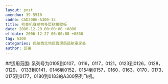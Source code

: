 ```yaml
---
layout: post
amendno: 39-5510
cadno: CAD2006-A300-13
title: 检查机身结构多层粘接壁板
date: 2006-12-20 00:00:00 +0800
effdate: 2006-12-27 00:00:00 +0800
tag: A300
categories: 民航西北地区管理局适航审定处
author: 邱弢
---
```


##适用范围:
系列号为0105到0107，0116，0117，0121，0123到0126，0128，0129， 0133到0141，0146到0152，0154到0157，0160，0163，0170，0173， 0175到0177，0180到0183的A300系列飞机。

